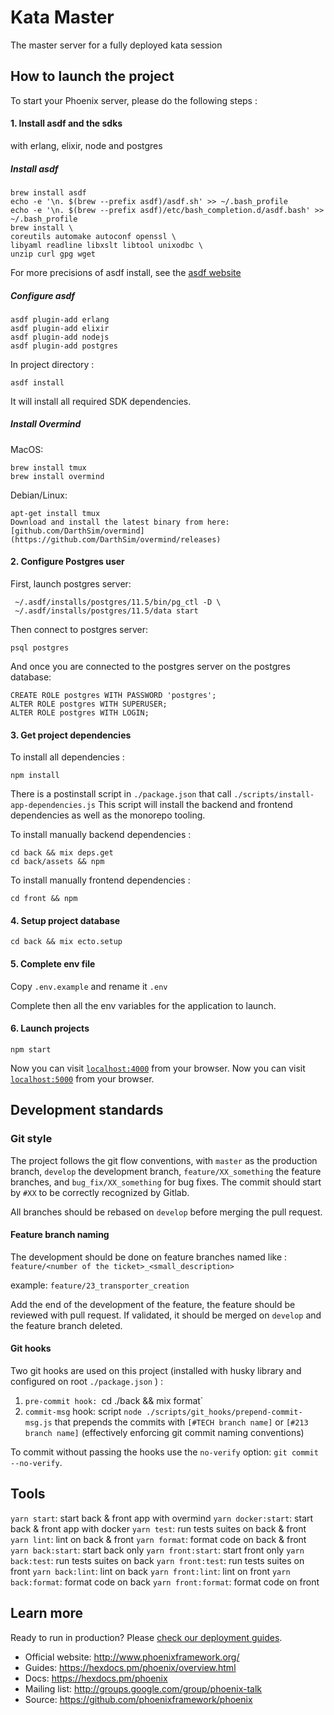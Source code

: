 # Kata Master

The master server for a fully deployed kata session 

## How to launch the project

To start your Phoenix server, please do the following steps :

#### 1. Install asdf and the sdks

with erlang, elixir, node and postgres

##### Install asdf

    brew install asdf  
    echo -e '\n. $(brew --prefix asdf)/asdf.sh' >> ~/.bash_profile
    echo -e '\n. $(brew --prefix asdf)/etc/bash_completion.d/asdf.bash' >> ~/.bash_profile
    brew install \
    coreutils automake autoconf openssl \
    libyaml readline libxslt libtool unixodbc \
    unzip curl gpg wget

For more precisions of asdf install, see the [asdf website](https://asdf-vm.com/#/core-manage-asdf-vm?id=install-asdf-vm)

##### Configure asdf

    asdf plugin-add erlang
    asdf plugin-add elixir
    asdf plugin-add nodejs
    asdf plugin-add postgres

In project directory :

    asdf install

It will install all required SDK dependencies.

##### Install Overmind

MacOS:

    brew install tmux
    brew install overmind

Debian/Linux:

    apt-get install tmux
    Download and install the latest binary from here:
    [github.com/DarthSim/overmind](https://github.com/DarthSim/overmind/releases)

#### 2. Configure Postgres user

First, launch postgres server:

     ~/.asdf/installs/postgres/11.5/bin/pg_ctl -D \
     ~/.asdf/installs/postgres/11.5/data start

Then connect to postgres server:

    psql postgres

And once you are connected to the postgres server on the postgres database:  

    CREATE ROLE postgres WITH PASSWORD 'postgres';
    ALTER ROLE postgres WITH SUPERUSER;
    ALTER ROLE postgres WITH LOGIN;

#### 3. Get project dependencies

To install all dependencies :

    npm install

There is a postinstall script in `./package.json` that call `./scripts/install-app-dependencies.js`
This script will install the backend and frontend dependencies as well as the monorepo tooling.

To install manually backend dependencies :

    cd back && mix deps.get
    cd back/assets && npm

To install manually frontend dependencies :

    cd front && npm

#### 4. Setup project database

    cd back && mix ecto.setup

#### 5. Complete env file

Copy `.env.example` and rename it `.env`

Complete then all the env variables for the application to launch.

#### 6. Launch projects

    npm start


Now you can visit [`localhost:4000`](http://localhost:4000) from your browser.
Now you can visit [`localhost:5000`](http://localhost:5000) from your browser.

## Development standards

### Git style

 The project follows the git flow conventions, with `master` as the production branch,
 `develop` the development branch, `feature/XX_something` the feature branches, and `bug_fix/XX_something`
 for bug fixes.
 The commit should start by `#XX` to be correctly recognized by Gitlab.

  All branches should be rebased on `develop` before merging the pull request.

#### Feature branch naming

 The development should be done on feature branches named like : `feature/<number of the ticket>_<small_description>`

 example: `feature/23_transporter_creation`

 Add the end of the development of the feature, the feature should be reviewed with pull request.
 If validated, it should be merged on `develop` and the feature branch deleted.

#### Git hooks

Two git hooks are used on this project (installed with husky library and configured on root
 `./package.json` ) :


1. `pre-commit hook: `cd ./back && mix format`
2. `commit-msg` hook: script `node ./scripts/git_hooks/prepend-commit-msg.js` that prepends the commits
 with `[#TECH branch name]` or `[#213 branch name]` (effectively enforcing git commit naming conventions)

To commit without passing the hooks use the `no-verify` option: `git commit --no-verify`.

## Tools

  `yarn start`: start back & front app with overmind
  `yarn docker:start`: start back & front app with docker
  `yarn test`: run tests suites on back & front
  `yarn lint`: lint on back & front
  `yarn format`: format code on back & front
  `yarn back:start`: start back only
  `yarn front:start`: start front only
  `yarn back:test`: run tests suites on back
  `yarn front:test`: run tests suites on front
  `yarn back:lint`: lint on back
  `yarn front:lint`: lint on front
  `yarn back:format`: format code on back
  `yarn front:format`: format code on front

## Learn more

Ready to run in production? Please [check our deployment guides](https://hexdocs.pm/phoenix/deployment.html).

  * Official website: http://www.phoenixframework.org/
  * Guides: https://hexdocs.pm/phoenix/overview.html
  * Docs: https://hexdocs.pm/phoenix
  * Mailing list: http://groups.google.com/group/phoenix-talk
  * Source: https://github.com/phoenixframework/phoenix
